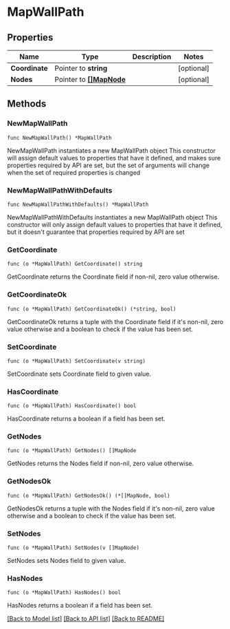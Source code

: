 # MapWallPath

## Properties

Name | Type | Description | Notes
------------ | ------------- | ------------- | -------------
**Coordinate** | Pointer to **string** |  | [optional] 
**Nodes** | Pointer to [**[]MapNode**](MapNode.md) |  | [optional] 

## Methods

### NewMapWallPath

`func NewMapWallPath() *MapWallPath`

NewMapWallPath instantiates a new MapWallPath object
This constructor will assign default values to properties that have it defined,
and makes sure properties required by API are set, but the set of arguments
will change when the set of required properties is changed

### NewMapWallPathWithDefaults

`func NewMapWallPathWithDefaults() *MapWallPath`

NewMapWallPathWithDefaults instantiates a new MapWallPath object
This constructor will only assign default values to properties that have it defined,
but it doesn't guarantee that properties required by API are set

### GetCoordinate

`func (o *MapWallPath) GetCoordinate() string`

GetCoordinate returns the Coordinate field if non-nil, zero value otherwise.

### GetCoordinateOk

`func (o *MapWallPath) GetCoordinateOk() (*string, bool)`

GetCoordinateOk returns a tuple with the Coordinate field if it's non-nil, zero value otherwise
and a boolean to check if the value has been set.

### SetCoordinate

`func (o *MapWallPath) SetCoordinate(v string)`

SetCoordinate sets Coordinate field to given value.

### HasCoordinate

`func (o *MapWallPath) HasCoordinate() bool`

HasCoordinate returns a boolean if a field has been set.

### GetNodes

`func (o *MapWallPath) GetNodes() []MapNode`

GetNodes returns the Nodes field if non-nil, zero value otherwise.

### GetNodesOk

`func (o *MapWallPath) GetNodesOk() (*[]MapNode, bool)`

GetNodesOk returns a tuple with the Nodes field if it's non-nil, zero value otherwise
and a boolean to check if the value has been set.

### SetNodes

`func (o *MapWallPath) SetNodes(v []MapNode)`

SetNodes sets Nodes field to given value.

### HasNodes

`func (o *MapWallPath) HasNodes() bool`

HasNodes returns a boolean if a field has been set.


[[Back to Model list]](../README.md#documentation-for-models) [[Back to API list]](../README.md#documentation-for-api-endpoints) [[Back to README]](../README.md)


